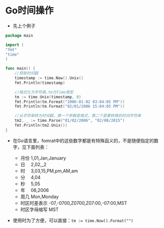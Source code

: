 # Go时间操作
- 先上个例子
```go
package main

import (
"fmt"
"time"
)

func main() {
	//获取时间戳
	timestamp := time.Now().Unix()
	fmt.Println(timestamp)

	//格式化为字符串,tm为Time类型
	tm := time.Unix(timestamp, 0)
	fmt.Println(tm.Format("2006-01-02 03:04:05 PM"))
	fmt.Println(tm.Format("02/01/2006 15:04:05 PM"))

	//从字符串转为时间戳，第一个参数是格式，第二个是要转换的时间字符串
	tm2, _ := time.Parse("01/02/2006", "02/08/2015")
	fmt.Println(tm2.Unix())
}
```
- 在Go语言里，fomrat中的这些数字都是有特殊函义的，不是随便指定的数字，见下面列表：
    - 月份 1,01,Jan,January
    - 日　 2,02,_2
    - 时　 3,03,15,PM,pm,AM,am
    - 分　 4,04
    - 秒　 5,05
    - 年　 06,2006
    - 周几 Mon,Monday
    - 时区时差表示 -07,-0700,Z0700,Z07:00,-07:00,MST
    - 时区字母缩写 MST

- 使用时为了方便，可以直接：`tm := time.Now().Format("")`
